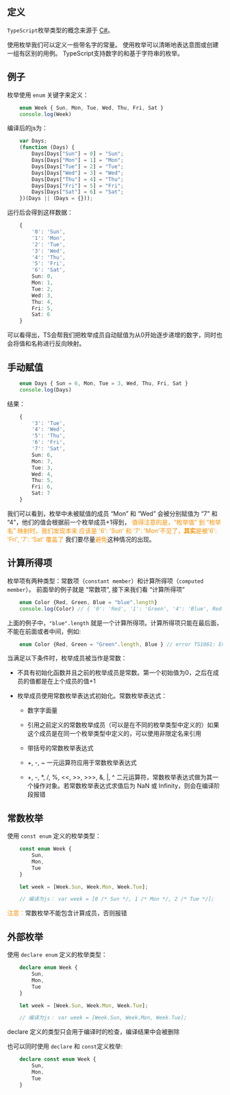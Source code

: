 ## 定义

`TypeScript`枚举类型的概念来源于 [C#](https://docs.microsoft.com/zh-cn/dotnet/csharp/language-reference/builtin-types/enum)。

使用枚举我们可以定义一些带名字的常量。 使用枚举可以清晰地表达意图或创建一组有区别的用例。 TypeScript支持数字的和基于字符串的枚举。

## 例子

<!-- red, orange, yellow, green, blue, indigo, violet. -->
枚举使用 `enum` 关键字来定义：

```typescript
    enum Week { Sun, Mon, Tue, Wed, Thu, Fri, Sat }
    console.log(Week)
```

编译后的js为：

```typescript
    var Days;
    (function (Days) {
        Days[Days["Sun"] = 0] = "Sun";
        Days[Days["Mon"] = 1] = "Mon";
        Days[Days["Tue"] = 2] = "Tue";
        Days[Days["Wed"] = 3] = "Wed";
        Days[Days["Thu"] = 4] = "Thu";
        Days[Days["Fri"] = 5] = "Fri";
        Days[Days["Sat"] = 6] = "Sat";
    })(Days || (Days = {}));
```

运行后会得到这样数据：

```typescript
    {
        '0': 'Sun',
        '1': 'Mon',
        '2': 'Tue',
        '3': 'Wed',
        '4': 'Thu',
        '5': 'Fri',
        '6': 'Sat',
        Sun: 0,
        Mon: 1,
        Tue: 2,
        Wed: 3,
        Thu: 4,
        Fri: 5,
        Sat: 6
    }
```

可以看得出，TS会帮我们把枚举成员自动赋值为从0开始逐步递增的数字，同时也会将值和名称进行反向映射。

## 手动赋值

```typescript
    enum Days { Sun = 6, Mon, Tue = 3, Wed, Thu, Fri, Sat }
    console.log(Days)
```

结果：

```typescript
    {
        '3': 'Tue',
        '4': 'Wed',
        '5': 'Thu',
        '6': 'Fri',
        '7': 'Sat',
        Sun: 6,
        Mon: 7,
        Tue: 3,
        Wed: 4,
        Thu: 5,
        Fri: 6,
        Sat: 7
    }
```

我们可以看到，枚举中未被赋值的成员 “Mon” 和 “Wed” 会被分别赋值为 “7” 和 “4”，他们的值会根据前一个枚举成员+1得到，
<font color=fa9003>值得注意的是，“枚举值” 到 “枚举名” 映射时，我们发现本来 应该是 '6': 'Sun' 和 '7': 'Mon'不见了，**其实**是被'6': 'Fri', '7': 'Sat' 覆盖了</font>
我们要尽量<font color=fa9003>避免</font>这种情况的出现。


## 计算所得项

枚举项有两种类型：常数项（`constant member`）和计算所得项（`computed member`）。
前面举的例子就是 “常数项”, 接下来我们看 “计算所得项”

```typescript
    enum Color {Red, Green, Blue = "blue".length}
    console.log(Color) // { '0': 'Red', '1': 'Green', '4': 'Blue', Red: 0, Green: 1, Blue: 4 }
```

上面的例子中，`"blue".length` 就是一个计算所得项。计算所得项只能在最后面，不能在前面或者中间，例如:

```typescript
    enum Color {Red, Green = "Green".length, Blue } // error TS1061: Enum member must have initializer.
```

当满足以下条件时，枚举成员被当作是常数：

* 不具有初始化函数并且之前的枚举成员是常数。第一个初始值为0，之后在成员的值都是在上个成员的值+1

* 枚举成员使用常数枚举表达式初始化。常数枚举表达式：

    * 数字字面量

    * 引用之前定义的常数枚举成员（可以是在不同的枚举类型中定义的）如果这个成员是在同一个枚举类型中定义的，可以使用非限定名来引用

    * 带括号的常数枚举表达式

    * +, -, ~ 一元运算符应用于常数枚举表达式

    * +, -, *, /, %, <<, >>, >>>, &, |, ^ 二元运算符，常数枚举表达式做为其一个操作对象。若常数枚举表达式求值后为 NaN 或 Infinity，则会在编译阶段报错


## 常数枚举

使用 `const enum` 定义的枚举类型：

```typescript
    const enum Week {
        Sun,
        Mon,
        Tue
    }

    let week = [Week.Sun, Week.Mon, Week.Tue];

    // 编译为js： var week = [0 /* Sun */, 1 /* Mon */, 2 /* Tue */];
```

<font color=fa9003>注意：</font>常数枚举不能包含计算成员，否则报错


## 外部枚举

使用 `declare enum` 定义的枚举类型：

```typescript
    declare enum Week {
        Sun,
        Mon,
        Tue
    }

    let week = [Week.Sun, Week.Mon, Week.Tue];

    // 编译为js： var week = [Week.Sun, Week.Mon, Week.Tue];
```

declare 定义的类型只会用于编译时的检查，编译结果中会被删除

也可以同时使用 `declare` 和 `const`定义枚举:

```typescript
    declare const enum Week {
        Sun,
        Mon,
        Tue
    }
```
